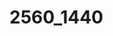 <!-- generated by markdown-notes-tree -->

# 2560\_1440

<!-- optional markdown-notes-tree directory description starts here -->

<!-- optional markdown-notes-tree directory description ends here -->


